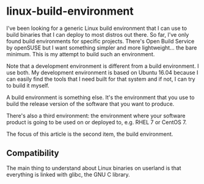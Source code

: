 # linux-build-environment
I've been looking for a generic Linux build environment that I can use to build binaries that I can deploy to most distros out there. So far, I've only found build environments for specific projects.
There's Open Build Service by openSUSE but I want something simpler and more lightweight... the bare minimum.
This is my attempt to build such an environment.

Note that a development environment is different from a build environment. I use both. My development environment is based on Ubuntu 16.04 because I can easily find the tools that I need built for that system and if not, I can try to build it myself.

A build environment is something else. It's the environment that you use to build the release version of the software that you want to produce.

There's also a third environment: the environment where your software product is going to be used on or deployed to, e.g. RHEL 7 or CentOS 7.

The focus of this article is the second item, the build environment.

## Compatibility
The main thing to understand about Linux binaries on userland is that everything is linked with glibc, the GNU C library.
